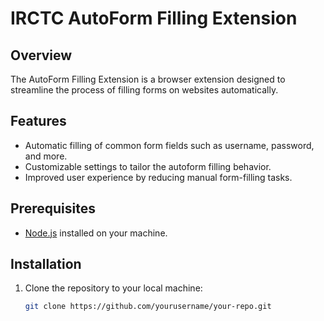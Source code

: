 # IRCTC AutoForm Filling Extension

## Overview

The AutoForm Filling Extension is a browser extension designed to streamline the process of filling forms on websites automatically.

## Features

- Automatic filling of common form fields such as username, password, and more.
- Customizable settings to tailor the autoform filling behavior.
- Improved user experience by reducing manual form-filling tasks.

## Prerequisites

- [Node.js](https://nodejs.org/) installed on your machine.

## Installation

1. Clone the repository to your local machine:

   ```bash
   git clone https://github.com/yourusername/your-repo.git


